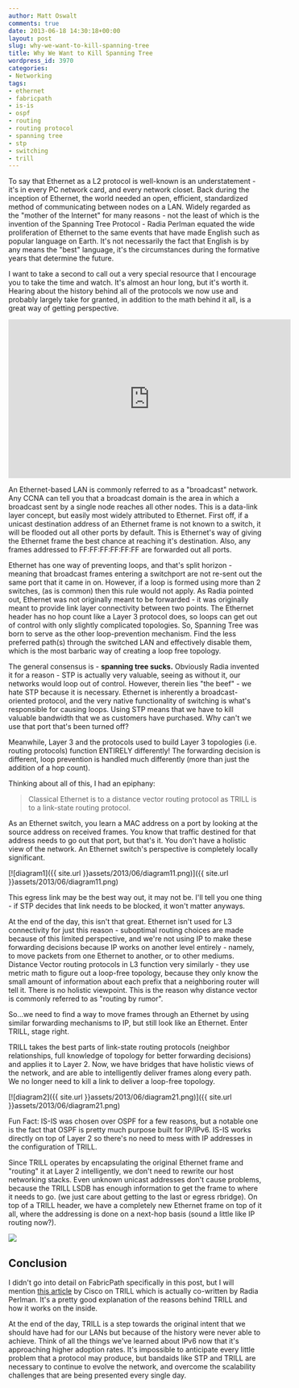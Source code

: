 ```yaml
---
author: Matt Oswalt
comments: true
date: 2013-06-18 14:30:18+00:00
layout: post
slug: why-we-want-to-kill-spanning-tree
title: Why We Want to Kill Spanning Tree
wordpress_id: 3970
categories:
- Networking
tags:
- ethernet
- fabricpath
- is-is
- ospf
- routing
- routing protocol
- spanning tree
- stp
- switching
- trill
---
```


To say that Ethernet as a L2 protocol is well-known is an understatement - it's in every PC network card, and every network closet. Back during the inception of Ethernet, the world needed an open, efficient, standardized method of communicating between nodes on a LAN. Widely regarded as the "mother of the Internet" for many reasons - not the least of which is the invention of the Spanning Tree Protocol - Radia Perlman equated the wide proliferation of Ethernet to the same events that have made English such as popular language on Earth. It's not necessarily the fact that English is by any means the "best" language, it's the circumstances during the formative years that determine the future.

I want to take a second to call out a very special resource that I encourage you to take the time and watch. It's almost an hour long, but it's worth it. Hearing about the history behind all of the protocols we now use and probably largely take for granted, in addition to the math behind it all, is a great way of getting perspective.

<div style="text-align: center"><iframe width="560" height="315" src="https://www.youtube.com/embed/N-25NoCOnP4#!" frameborder="0" allowfullscreen></iframe></div>

An Ethernet-based LAN is commonly referred to as a "broadcast" network. Any CCNA can tell you that a broadcast domain is the area in which a broadcast sent by a single node reaches all other nodes. This is a data-link layer concept, but easily most widely attributed to Ethernet. First off, if a unicast destination address of an Ethernet frame is not known to a switch, it will be flooded out all other ports by default. This is Ethernet's way of giving the Ethernet frame the best chance at reaching it's destination. Also, any frames addressed to FF:FF:FF:FF:FF:FF are forwarded out all ports.

Ethernet has one way of preventing loops, and that's split horizon - meaning that broadcast frames entering a switchport are not re-sent out the same port that it came in on. However, if a loop is formed using more than 2 switches, (as is common) then this rule would not apply. As Radia pointed out, Ethernet was not originally meant to be forwarded - it was originally meant to provide link layer connectivity between two points. The Ethernet header has no hop count like a Layer 3 protocol does, so loops can get out of control with only slightly complicated topologies. So, Spanning Tree was born to serve as the other loop-prevention mechanism. Find the less preferred path(s) through the switched LAN and effectively disable them, which is the most barbaric way of creating a loop free topology.

The general consensus is - **spanning tree sucks.** Obviously Radia invented it for a reason - STP is actually very valuable, seeing as without it, our networks would loop out of control. However, therein lies "the beef" - we hate STP because it is necessary. Ethernet is inherently a broadcast-oriented protocol, and the very native functionality of switching is what's responsible for causing loops. Using STP means that we have to kill valuable bandwidth that we as customers have purchased. Why can't we use that port that's been turned off?

Meanwhile, Layer 3 and the protocols used to build Layer 3 topologies (i.e. routing protocols) function ENTIRELY differently! The forwarding decision is different, loop prevention is handled much differently (more than just the addition of a hop count).

Thinking about all of this, I had an epiphany:

> Classical Ethernet is to a distance vector routing protocol as TRILL is to a link-state routing protocol.

As an Ethernet switch, you learn a MAC address on a port by looking at the source address on received frames. You know that traffic destined for that address needs to go out that port, but that's it. You don't have a holistic view of the network. An Ethernet switch's perspective is completely locally significant.

[![diagram1]({{ site.url }}assets/2013/06/diagram11.png)]({{ site.url }}assets/2013/06/diagram11.png)

This egress link may be the best way out, it may not be. I'll tell you one thing - if STP decides that link needs to be blocked, it won't matter anyways.

At the end of the day, this isn't that great. Ethernet isn't used for L3 connectivity for just this reason - suboptimal routing choices are made because of this limited perspective, and we're not using IP to make these forwarding decisions because IP works on another level entirely - namely, to move packets from one Ethernet to another, or to other mediums. Distance Vector routing protocols in L3 function very similarly - they use metric math to figure out a loop-free topology, because they only know the small amount of information about each prefix that a neighboring router will tell it. There is no holistic viewpoint. This is the reason why distance vector is commonly referred to as "routing by rumor".

So...we need to find a way to move frames through an Ethernet by using similar forwarding mechanisms to IP, but still look like an Ethernet. Enter TRILL, stage right.

TRILL takes the best parts of link-state routing protocols (neighbor relationships, full knowledge of topology for better forwarding decisions) and applies it to Layer 2. Now, we have bridges that have holistic views of the network, and are able to intelligently deliver frames along every path. We no longer need to kill a link to deliver a loop-free topology.

[![diagram2]({{ site.url }}assets/2013/06/diagram21.png)]({{ site.url }}assets/2013/06/diagram21.png)

Fun Fact: IS-IS was chosen over OSPF for a few reasons, but a notable one is the fact that OSPF is pretty much purpose built for IP/IPv6. IS-IS works directly on top of Layer 2 so there's no need to mess with IP addresses in the configuration of TRILL.

Since TRILL operates by encapsulating the original Ethernet frame and "routing" it at Layer 2 intelligently, we don't need to rewrite our host networking stacks. Even unknown unicast addresses don't cause problems, because the TRILL LSDB has enough information to get the frame to where it needs to go. (we just care about getting to the last or egress rbridge). On top of a TRILL header, we have a completely new Ethernet frame on top of it all, where the addressing is done on a next-hop basis (sound a little like IP routing now?).

[![](https://www.cisco.com/web/about/ac123/ac147/images/ipj/ipj_14-3/143_trill_fig08_lg.jpg)](http://www.cisco.com/web/about/ac123/ac147/images/ipj/ipj_14-3/143_trill_fig08_lg.jpg)

## Conclusion

I didn't go into detail on FabricPath specifically in this post, but I will mention [this article](http://www.cisco.com/web/about/ac123/ac147/archived_issues/ipj_14-3/143_trill.html) by Cisco on TRILL which is actually co-written by Radia Perlman. It's a pretty good explanation of the reasons behind TRILL and how it works on the inside.

At the end of the day, TRILL is a step towards the original intent that we should have had for our LANs but because of the history were never able to achieve. Think of all the things we've learned about IPv6 now that it's approaching higher adoption rates. It's impossible to anticipate every little problem that a protocol may produce, but bandaids like STP and TRILL are necessary to continue to evolve the network, and overcome the scalability challenges that are being presented every single day.
